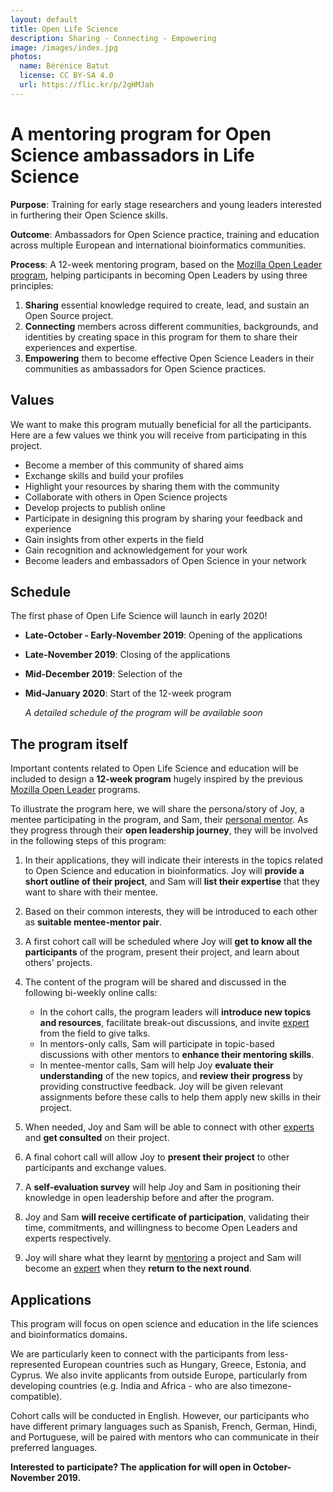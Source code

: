 ```yaml
---
layout: default
title: Open Life Science
description: Sharing - Connecting - Empowering
image: /images/index.jpg
photos:
  name: Bérénice Batut
  license: CC BY-SA 4.0
  url: https://flic.kr/p/2gHMJah
---
```




# A mentoring program for Open Science ambassadors in Life Science


**Purpose**: Training for early stage researchers and young leaders interested in furthering their 
Open Science skills.

**Outcome**: Ambassadors for Open Science practice, training and education across multiple European 
and international bioinformatics communities. 

**Process**: A 12-week mentoring program, based on the [Mozilla Open Leader program](https://foundation.mozilla.org/en/opportunity/mozilla-open-leaders/), helping participants in becoming Open Leaders by using three principles:

1. **Sharing** essential knowledge required to create, lead, and sustain an Open Source project.
2. **Connecting** members across different communities, backgrounds, and identities by creating space in this program for them to share their experiences and expertise.
3. **Empowering** them to become effective Open Science Leaders in their communities as ambassadors for Open Science practices.


## Values


We want to make this program mutually beneficial for all the participants. 
Here are a few values we think you will receive from participating in this project.

- Become a member of this community of shared aims
- Exchange skills and build your profiles
- Highlight your resources by sharing them with the community
- Collaborate with others in Open Science projects
- Develop projects to publish online
- Participate in designing this program by sharing your feedback and experience
- Gain insights from other experts in the field
- Gain recognition and acknowledgement for your work
- Become leaders and embassadors of Open Science in your network

## Schedule

The first phase of Open Life Science will launch in early 2020!

- **Late-October - Early-November 2019**: Opening of the applications
- **Late-November 2019**: Closing of the applications
- **Mid-December 2019**: Selection of the 
- **Mid-January 2020**: Start of the 12-week program

    *A detailed schedule of the program will be available soon*


## The program itself

Important contents related to Open Life Science and education will be included to design a **12-week program** hugely inspired by the previous [Mozilla Open Leader](https://foundation.mozilla.org/en/opportunity/mozilla-open-leaders/) programs. 

To illustrate the program here, we will share the persona/story of Joy, a mentee participating in the program, and Sam, their [personal mentor](about#mentors). As they progress through their **open leadership journey**, they will be involved in the following steps of this program:

1. In their applications, they will indicate their interests in the topics related to Open Science and education in bioinformatics. Joy will **provide a short outline of their project**, and Sam will **list their expertise** that they want to share with their mentee. 
2. Based on their common interests, they will be introduced to each other as **suitable mentee-mentor pair**.
3. A first cohort call will be scheduled where Joy will **get to know all the participants** of the program, present their project, and learn about others' projects. 
4. The content of the program will be shared and discussed in the following bi-weekly online calls:
    - In the cohort calls, the program leaders will **introduce new topics and resources**, facilitate break-out discussions, and invite [expert](about#experts) from the field to give talks.
    - In mentors-only calls, Sam will participate in topic-based discussions with other mentors to **enhance their mentoring skills**.
    - In mentee-mentor calls, Sam will help Joy **evaluate their understanding** of the new topics, and **review their progress** by providing constructive feedback. Joy will be given relevant assignments before these calls to help them apply new skills in their project.

5. When needed, Joy and Sam will be able to connect with other [experts](about#experts) and **get consulted** on their project.
6. A final cohort call will allow Joy to **present their project** to other participants and exchange values.
7. A **self-evaluation survey** will help Joy and Sam in positioning their knowledge in open leadership before and after the program.
8. Joy and Sam **will receive certificate of participation**, validating their time, commitments, and willingness to become Open Leaders and experts respectively.
9. Joy will share what they learnt by [mentoring](about#mentors) a project and Sam will become an [expert](about#experts) when they **return to the next round**.


## Applications


This program will focus on open science and education in the life sciences and bioinformatics domains.

We are particularly keen to connect with the participants from less-represented European countries such as Hungary, Greece, Estonia, and Cyprus. We also invite applicants from outside Europe, particularly from developing countries (e.g. India and Africa - who are also timezone-compatible).

Cohort calls will be conducted in English. However, our participants who have different primary languages such as Spanish, French, German, Hindi, and Portuguese, will be paired with mentors who can communicate in their preferred languages.

**Interested to participate? The application for will open in October-November 2019.**
